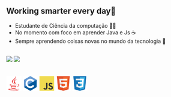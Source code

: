 ## Working smarter every day💪



- Estudante de Ciência da computação 👨‍🎓
- No momento com foco em aprender Java e Js ☕
- Sempre aprendendo coisas novas no mundo da tecnologia 🧠
</br>

<div>
  <img height = "180em" src = "https://github-readme-stats.vercel.app/api?username=gustavoLuuD&show_icons=true&theme=radical">
  <img  height = "180em" src = "https://github-readme-stats.vercel.app/api/top-langs/?username=gustavoLuuD&layout=compact&theme=radical">
</div>

</br>
</br>
<div style="display: inline-block">
  
  <img  align = "center" height = "40em" src = "https://github.com/devicons/devicon/blob/master/icons/java/java-plain.svg">
  <img  align = "center" height = "40em" src = "https://github.com/devicons/devicon/blob/master/icons/c/c-original.svg">
  <img  align = "center" height = "40em" src = "https://github.com/devicons/devicon/blob/master/icons/javascript/javascript-original.svg">
  <img  align = "center" height = "40em" src = "https://github.com/devicons/devicon/blob/master/icons/html5/html5-original.svg">
  <img  align = "center" height = "40em" src = "https://github.com/devicons/devicon/blob/master/icons/css3/css3-original.svg">
</div>



